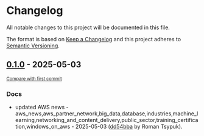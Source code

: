 # Changelog

All notable changes to this project will be documented in this file.

The format is based on [Keep a Changelog](http://keepachangelog.com/en/1.0.0/)
and this project adheres to [Semantic Versioning](http://semver.org/spec/v2.0.0.html).

<!-- insertion marker -->
## [0.1.0](https://github.com/tsypuk/aws-news/releases/tag/ver-2025-05-030.1.0) - 2025-05-03

<small>[Compare with first commit](https://github.com/tsypuk/aws-news/compare/27b9d5cbc82e0ddf1119ba6c30a0a7e81b67d55e...ver-2025-05-03)</small>

### Docs

- updated AWS news - aws_news,aws_partner_network,big_data,database,industries,machine_learning,networking_and_content_delivery,public_sector,training_certification,windows_on_aws - 2025-05-03 ([dd54bba](https://github.com/tsypuk/aws-news/commit/dd54bba0c903653f2f1084c15140df1c0743a9d7) by Roman Tsypuk).

